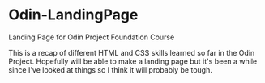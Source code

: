 # Odin-LandingPage
Landing Page for Odin Project Foundation Course

This is a recap of different HTML and CSS skills learned so far in the Odin Project. Hopefully will be able to make a landing page but it's been a while since I've looked at things so I think it will probably be tough.


